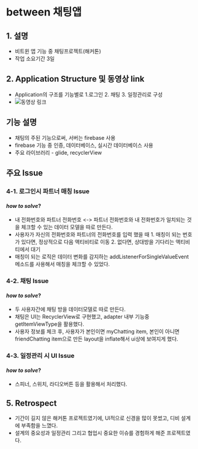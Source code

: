 # between 채팅앱

## 1. __설명__

- 비트윈 앱 기능 중 채팅프로젝트(해커톤)
- 작업 소요기간 3일

## 2. __Application Structure 및 동영상 link__

- Application의 구조를 기능별로 1.로그인 2. 채팅 3. 일정관리로 구성
- ![동영상 링크]()

## __기능 설명__

- 채팅의 주된 기능으로써, 서버는 firebase 사용
- firebase 기능 중 인증, 데이터베이스, 실시간 데이터베이스 사용
- 주요 라이브러리 - glide, recyclerView

## __주요 Issue__

### 4-1. 로그인시 파트너 매칭 Issue

#### _how to solve_?


- 내 전화번호와 파트너 전화번호 <-> 파트너 전화번호와 내 전화번호가 일치되는 것을 체크할 수 있는 데이터 모델을 따로 만든다.
- 사용자가 자신의 전화번호와 파트너의 전화번호를 입력 했을 때 1. 매칭이 되는 번호가 있다면, 정상적으로 다음 액티비티로 이동 2. 없다면, 상대방을 기다리는 액티비티에서 대기
- 매칭이 되는 로직은 데이터 변화를 감지하는 addListenerForSingleValueEvent 메소드를 사용해서 매칭을 체크할 수 있었다.

### 4-2. 채팅 Issue

#### _how to solve_?

- 두 사용자간에 채팅 방을 데이터모델로 따로 만든다.
- 채팅은 UI는 RecyclerView로 구현했고, adapter 내부 기능중 getItemViewType을 활용했다. 
- 사용자 정보를 체크 후, 사용자가 본인이면 myChatting item, 본인이 아니면 friendChatting item으로 만든 layout을 inflate해서 ui상에 보여지게 했다.   

### 4-3. 일정관리 시 UI Issue

#### _how to solve_?

- 스피너, 스위치, 라디오버튼 등을 활용해서 처리했다.

## 5. __Retrospect__

- 기간이 길지 않은 해커톤 프로젝트였기에, UI적으로 신경을 많이 못썼고, 디비 설계에 부족함을 느꼈다.
- 설계의 중요성과 일정관리 그리고 협업시 중요한 이슈를 경험하게 해준 프로젝트였다.

